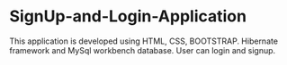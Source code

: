 # SignUp-and-Login-Application
This application is developed using HTML, CSS, BOOTSTRAP.
Hibernate framework and MySql workbench database.
User can login and signup.
